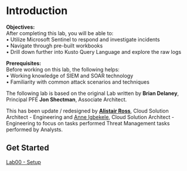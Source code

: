 # Introduction

**Objectives:**<br>
After completing this lab, you will be able to:<br>
•	Utilize Microsoft Sentinel to respond and investigate incidents<br>
•	Navigate through pre-built workbooks<br>
•	Drill down further into Kusto Query Language and explore the raw logs<br>

**Prerequisites:**<br>
Before working on this lab, the following helps:<br>
•	Working knowledge of SIEM and SOAR technology<br>
•	Familiarity with common attack scenarios and techniques<br>

The following lab is based on the original Lab written by **Brian Delaney**, Principal PFE  **Jon Shectman**, Associate Architect.

This has been update / redesigned by **[Alistair Ross](https://github.com/TheAlistairRoss)**, Cloud Solution Architect - Engineering and [Anne Igbekele](https://github.com/anne-efi), Cloud Solution Architect - Engineering to focus on tasks performed Threat Management tasks performed by Analysts.

## Get Started 
<a href="./LAB00/README.MD" target="_blank">Lab00 - Setup</a>

